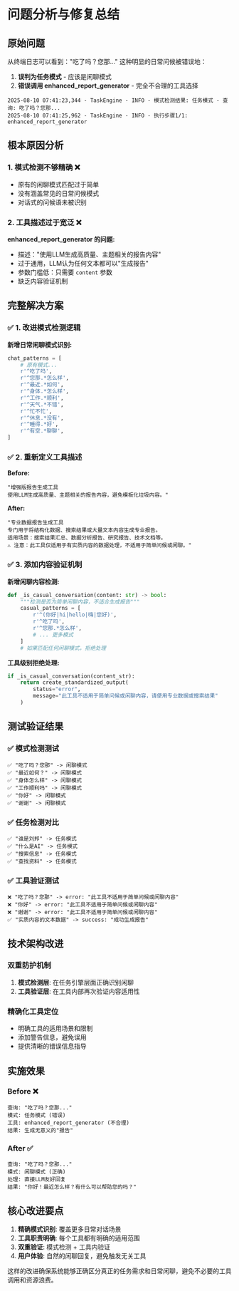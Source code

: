 # 问题分析与修复总结

## 原始问题

从终端日志可以看到："吃了吗？您那..." 这种明显的日常问候被错误地：
1. **误判为任务模式** - 应该是闲聊模式
2. **错误调用 enhanced_report_generator** - 完全不合理的工具选择

```
2025-08-10 07:41:23,344 - TaskEngine - INFO - 模式检测结果: 任务模式 - 查询: 吃了吗？您那...
2025-08-10 07:41:25,962 - TaskEngine - INFO - 执行步骤1/1: enhanced_report_generator
```

## 根本原因分析

### 1. 模式检测不够精确 ❌
- 原有的闲聊模式匹配过于简单
- 没有涵盖常见的日常问候模式
- 对话式的问候语未被识别

### 2. 工具描述过于宽泛 ❌
**enhanced_report_generator 的问题:**
- 描述："使用LLM生成高质量、主题相关的报告内容"
- 过于通用，LLM认为任何文本都可以"生成报告"
- 参数门槛低：只需要 `content` 参数
- 缺乏内容验证机制

## 完整解决方案

### ✅ 1. 改进模式检测逻辑

**新增日常闲聊模式识别:**
```python
chat_patterns = [
    # 原有模式...
    r'^吃了吗',
    r'^您那.*怎么样',
    r'^最近.*如何',
    r'^身体.*怎么样',
    r'^工作.*顺利',
    r'^天气.*不错',
    r'^忙不忙',
    r'^休息.*没有',
    r'^睡得.*好',
    r'^有空.*聊聊',
]
```

### ✅ 2. 重新定义工具描述

**Before:**
```
"增强版报告生成工具
使用LLM生成高质量、主题相关的报告内容，避免模板化垃圾内容。"
```

**After:**
```
"专业数据报告生成工具
专门用于将结构化数据、搜索结果或大量文本内容生成专业报告。
适用场景：搜索结果汇总、数据分析报告、研究报告、技术文档等。
⚠️ 注意：此工具仅适用于有实质内容的数据处理，不适用于简单问候或闲聊。"
```

### ✅ 3. 添加内容验证机制

**新增闲聊内容检测:**
```python
def _is_casual_conversation(content: str) -> bool:
    """检测是否为简单闲聊内容，不适合生成报告"""
    casual_patterns = [
        r'^(你好|hi|hello|嗨|您好)',
        r'^吃了吗',
        r'^您那.*怎么样',
        # ... 更多模式
    ]
    # 如果匹配任何闲聊模式，拒绝处理
```

**工具级别拒绝处理:**
```python
if _is_casual_conversation(content_str):
    return create_standardized_output(
        status="error",
        message="此工具不适用于简单问候或闲聊内容，请使用专业数据或搜索结果"
    )
```

## 测试验证结果

### ✅ 模式检测测试
```
✅ "吃了吗？您那" -> 闲聊模式
✅ "最近如何？" -> 闲聊模式  
✅ "身体怎么样" -> 闲聊模式
✅ "工作顺利吗" -> 闲聊模式
✅ "你好" -> 闲聊模式
✅ "谢谢" -> 闲聊模式
```

### ✅ 任务检测对比
```
✅ "谁是刘邦" -> 任务模式
✅ "什么是AI" -> 任务模式
✅ "搜索信息" -> 任务模式
✅ "查找资料" -> 任务模式
```

### ✅ 工具验证测试
```
❌ "吃了吗？您那" -> error: "此工具不适用于简单问候或闲聊内容"
❌ "你好" -> error: "此工具不适用于简单问候或闲聊内容"
❌ "谢谢" -> error: "此工具不适用于简单问候或闲聊内容"
✅ "实质内容的文本数据" -> success: "成功生成报告"
```

## 技术架构改进

### 双重防护机制
1. **模式检测层**: 在任务引擎层面正确识别闲聊
2. **工具验证层**: 在工具内部再次验证内容适用性

### 精确化工具定位
- 明确工具的适用场景和限制
- 添加警告信息，避免误用
- 提供清晰的错误信息指导

## 实施效果

### Before ❌
```
查询: "吃了吗？您那..."
模式: 任务模式 (错误)
工具: enhanced_report_generator (不合理)
结果: 生成无意义的"报告"
```

### After ✅
```
查询: "吃了吗？您那..."
模式: 闲聊模式 (正确)
处理: 直接LLM友好回复
结果: "你好！最近怎么样？有什么可以帮助您的吗？"
```

## 核心改进要点

1. **精确模式识别**: 覆盖更多日常对话场景
2. **工具职责明确**: 每个工具都有明确的适用范围
3. **双重验证**: 模式检测 + 工具内验证
4. **用户体验**: 自然的闲聊回复，避免触发无关工具

这样的改进确保系统能够正确区分真正的任务需求和日常闲聊，避免不必要的工具调用和资源浪费。 